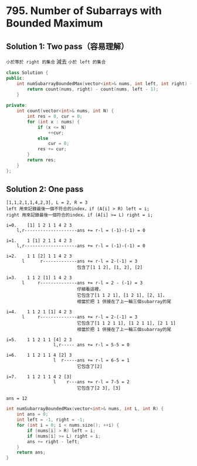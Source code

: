 # 795. Number of Subarrays with Bounded Maximum

## Solution 1: Two pass（容易理解）

```小於等於 right 的集合``` 減去 ```小於 left 的集合```

```cpp
class Solution {
public:
    int numSubarrayBoundedMax(vector<int>& nums, int left, int right) {
        return count(nums, right) - count(nums, left - 1);
    }
    
private:
    int count(vector<int>& nums, int N) {
        int res = 0, cur = 0;
        for (int x : nums) {
            if (x <= N)
                ++cur;
            else
                cur = 0;
            res += cur;
        }
        return res;
    }
};
```

## Solution 2: One pass

```
[1,1,2,1,1,4,2,3], L = 2, R = 3
left 用來記錄最後一個不符合的index，if (A[i] > R) left = i;
right 用來記錄最後一個符合的index，if (A[i] >= L) right = i;

i=0.    [1] 1 2 1 1 4 2 3
    l,r--------------------ans += r-l = (-1)-(-1) = 0

i=1.    1 [1] 2 1 1 4 2 3
    l,r--------------------ans += r-l = (-1)-(-1) = 0

i=2.    1 1 [2] 1 1 4 2 3
      l      r-------------ans += r-l = 2-(-1) = 3
                           包含了[1 1 2], [1, 2], [2]

i=3.    1 1 2 [1] 1 4 2 3
      l     r--------------ans += r-l = 2 - (-1) = 3
                           仔細看這裡，
                           它包含了[1 1 2 1], [1 2 1], [2, 1]，
                           相當於把 1 併接在了上一輪三個subarray的尾

i=4.    1 1 2 1 [1] 4 2 3
      l     r--------------ans += r-l = 2-(-1) = 3
                           它包含了[1 1 2 1 1], [1 2 1 1], [2 1 1]
                           相當於把 1 併接在了上一輪三個subarray的尾

i=5.    1 1 2 1 1 [4] 2 3
                  l,r----- ans += r-l = 5-5 = 0

i=6.    1 1 2 1 1 4 [2] 3
                  l  r-----ans += r-l = 6-5 = 1
                           它包含了[2]

i=7.    1 1 2 1 1 4 2 [3]
                  l    r---ans += r-l = 7-5 = 2
                           它包含了[2 3], [3]

ans = 12
```

```cpp
int numSubarrayBoundedMax(vector<int>& nums, int L, int R) {
    int ans = 0;
    int left = -1, right = -1;
    for (int i = 0; i < nums.size(); ++i) {
        if (nums[i] > R) left = i;
        if (nums[i] >= L) right = i;
        ans += right - left;
    }
    return ans;
}
```
